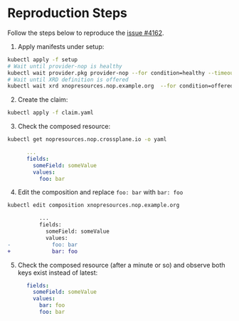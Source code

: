 # Reproduction Steps

Follow the steps below to reproduce the [issue #4162](https://github.com/crossplane/crossplane/issues/4162).

1. Apply manifests under setup:

```bash
kubectl apply -f setup
# Wait until provider-nop is healthy
kubectl wait provider.pkg provider-nop --for condition=healthy --timeout 2m
# Wait until XRD definition is offered
kubectl wait xrd xnopresources.nop.example.org  --for condition=offered --timeout 2m
```

2. Create the claim:

```bash
kubectl apply -f claim.yaml
```

3. Check the composed resource:

```bash
kubectl get nopresources.nop.crossplane.io -o yaml
```

```yaml
      ...
      fields:
        someField: someValue
        values:
          foo: bar
```

4. Edit the composition and replace `foo: bar` with `bar: foo`

```bash
kubectl edit composition xnopresources.nop.example.org
```

```diff
          ...
          fields:
            someField: someValue
            values:
-             foo: bar
+             bar: foo
```

5. Check the composed resource (after a minute or so) and observe both keys exist instead of latest:

```yaml
      fields:
        someField: someValue
        values:
          bar: foo
          foo: bar
```